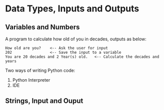 # Data Types, Inputs and Outputs

## Variables and Numbers

A program to calculate how old of you in decades, outputs as below:

```
How old are you?    <-- Ask the user for input
202                 <-- Save the input to a variable
You are 20 decades and 2 Year(s) old.   <-- Calculate the decades and years
```

Two ways of writing Python code:

1. Python Interpreter
2. IDE

## Strings, Input and Ouput